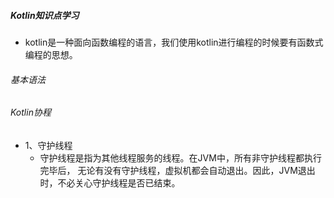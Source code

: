 ##### Kotlin知识点学习

* kotlin是一种面向函数编程的语言，我们使用kotlin进行编程的时候要有函数式编程的思想。

###### 基本语法

###### Kotlin协程

* 1、守护线程
    * 守护线程是指为其他线程服务的线程。在JVM中，所有非守护线程都执行完毕后，
    无论有没有守护线程，虚拟机都会自动退出。因此，JVM退出时，不必关心守护线程是否已结束。
